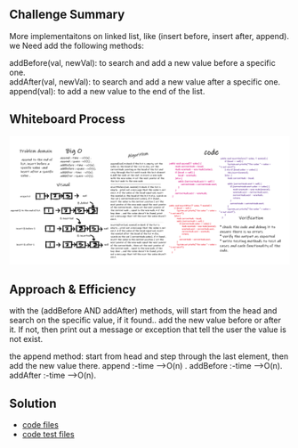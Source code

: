 
 ## Challenge Summary
More implementaitons on linked list, like (insert before, insert after, append).
we Need add the following methods:

addBefore(val, newVal): to search and add a new value before a specific one.  
addAfter(val, newVal): to search and add a new value after a specific one.
append(val): to add a new value to the end of the list.

## Whiteboard Process
![whiteboard](./linked-list-insertions.png)

## Approach & Efficiency

with the (addBefore AND addAfter) methods, will start from the head and search on the specific value, if it found.. add the new value before or after it. If not, then print out a message or exception that tell the user the value is not exist.

the append method: start from head and step through the last element, then add the new value there.
append :-time -->O(n) .
addBefore :-time -->O(n).
addAfter :-time -->O(n).

## Solution
* [code files ](./lib/src/main/java/linked/list/LinkedList.java)
* [code test files ](./lib/src/test/java/linked/list/LibraryTest.java)